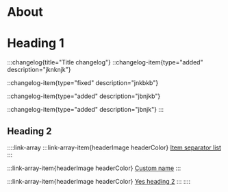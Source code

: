 # About

# Heading 1

:::changelog{title="Title changelog"}
::changelog-item{type="added" description="jknknjk"}

::changelog-item{type="fixed" description="jnkbkb"}

::changelog-item{type="added" description="jbnjkb"}

::changelog-item{type="added" description="jbnjk"}
:::

## Heading 2

::::link-array
:::link-array-item{headerImage headerColor}
[Item separator list](./syntax/an-item.md)&#x20;
:::

:::link-array-item{headerImage headerColor}
[Custom name](./syntax/an-item.md)&#x20;
:::

:::link-array-item{headerImage headerColor}
[Yes heading 2]()&#x20;
:::
::::

